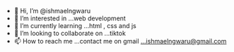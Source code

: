- 👋 Hi, I’m @ishmaelngwaru
- 👀 I’m interested in ...web development
- 🌱 I’m currently learning ...html , css and js
- 💞️ I’m looking to collaborate on ...tiktok
- 📫 How to reach me ...contact me on gmail ...ishmaelngwaru@gmail.com

<!---
ishmaelngwaru/ishmaelngwaru is a ✨ special ✨ repository because its `README.md` (this file) appears on your GitHub profile.
You can click the Preview link to take a look at your changes.
--->
